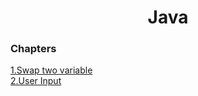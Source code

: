 <h1><center>Java</center></h1>
<h3>Chapters</h3>
<a href="https://github.com/balraj73554/Java/blob/main/swapTwoVariables.java">1.Swap two variable</a><br>
<a href="https://github.com/balraj73554/Java/blob/main/userInput.java" >2.User Input</a><br>
